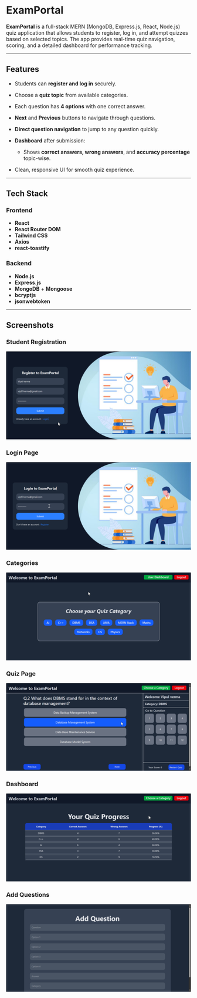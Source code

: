 
# ExamPortal

**ExamPortal** is a full-stack MERN (MongoDB, Express.js, React, Node.js) quiz application that allows students to register, log in, and attempt quizzes based on selected topics. The app provides real-time quiz navigation, scoring, and a detailed dashboard for performance tracking.

---

## Features

* Students can **register and log in** securely.
* Choose a **quiz topic** from available categories.
* Each question has **4 options** with one correct answer.
* **Next** and **Previous** buttons to navigate through questions.
* **Direct question navigation** to jump to any question quickly.
* **Dashboard** after submission:

  * Shows **correct answers, wrong answers**, and **accuracy percentage** topic-wise.
* Clean, responsive UI for smooth quiz experience.

---

## Tech Stack

### Frontend

* **React**
* **React Router DOM**
* **Tailwind CSS**
* **Axios**
* **react-toastify**

### Backend

* **Node.js**
* **Express.js**
* **MongoDB** + **Mongoose**
* **bcryptjs** 
* **jsonwebtoken** 

---

##  Screenshots

### Student Registration

![Register](./Frontend/public/screenshots/Register.png)

### Login Page

![Login](./Frontend/public/screenshots/Login.png)

### Categories

![Categories](./Frontend/public/screenshots/Categories.png)

### Quiz Page 

![Quiz](./Frontend/public/screenshots/Quiz.png)

### Dashboard 

![Dashboard](./Frontend/public/screenshots/Dashboard.png)

### Add Questions

![Add Questions](./Frontend/public/screenshots/AddQues.png)






